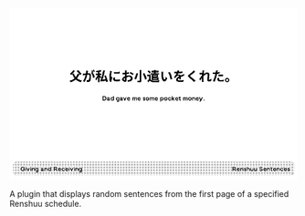 ![Image](renshuu-sentences.jpg)

A plugin that displays random sentences from the first page of a specified Renshuu schedule.
